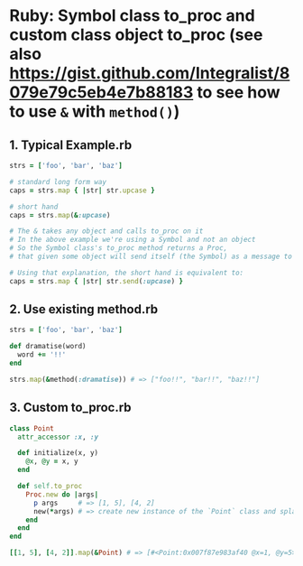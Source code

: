# Ruby: Symbol class to_proc and custom class object to_proc (see also https://gist.github.com/Integralist/8079e79c5eb4e7b88183 to see how to use `&` with `method()`)

## 1. Typical Example.rb

```ruby
strs = ['foo', 'bar', 'baz']

# standard long form way
caps = strs.map { |str| str.upcase }

# short hand
caps = strs.map(&:upcase)

# The & takes any object and calls to_proc on it
# In the above example we're using a Symbol and not an object
# So the Symbol class's to_proc method returns a Proc, 
# that given some object will send itself (the Symbol) as a message to that given object

# Using that explanation, the short hand is equivalent to:
caps = strs.map { |str| str.send(:upcase) }
```

## 2. Use existing method.rb

```ruby
strs = ['foo', 'bar', 'baz']

def dramatise(word)
  word += '!!'
end

strs.map(&method(:dramatise)) # => ["foo!!", "bar!!", "baz!!"]
```

## 3. Custom to_proc.rb

```ruby
class Point
  attr_accessor :x, :y

  def initialize(x, y)
    @x, @y = x, y
  end

  def self.to_proc
    Proc.new do |args| 
      p args     # => [1, 5], [4, 2]
      new(*args) # => create new instance of the `Point` class and splat incoming Array into the constructor
    end
  end
end

[[1, 5], [4, 2]].map(&Point) # => [#<Point:0x007f87e983af40 @x=1, @y=5>, #<Point:0x007f87e983ace8 @x=4, @y=2>]
```

